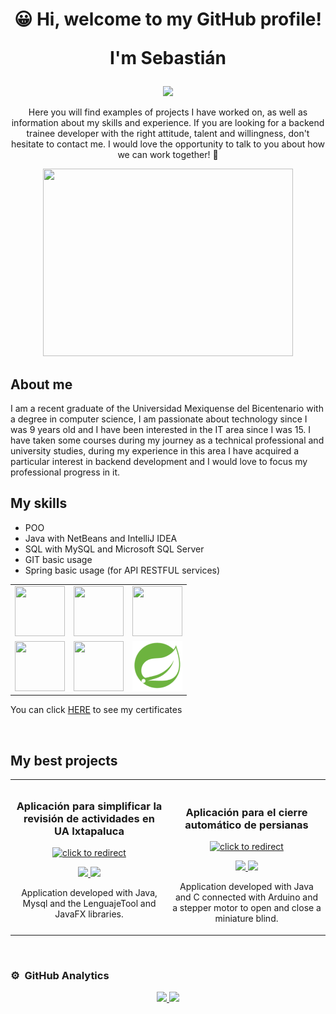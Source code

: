 <div align="center">
<h1>&#128512 Hi, welcome to my GitHub profile! <p>I'm Sebastián</p></h1>
<img width="40px" src="https://raw.githubusercontent.com/iampavangandhi/iampavangandhi/master/gifs/Hi.gif"> 
<p>Here you will find examples of projects I have worked on, as well as information about my skills and experience. If you are looking for a backend trainee developer with the right attitude, talent and willingness, don't hesitate to contact me. I would love the opportunity to talk to you about how we can work together! &#128188</p>


<img src="https://cdn.sanity.io/images/ordgikwe/production/a830c5182852e35bcd0dc07b90122f07ecd15f48-700x525.gif?w=700&h=525&auto=format" width="400" height="300"/>
</div>

## About me

<p>I am a recent graduate of the Universidad Mexiquense del Bicentenario with a degree in computer science, I am passionate about technology since I was 9 years old and I have been interested in the IT area since I was 15. I have taken some courses during my journey as a technical professional and university studies, during my experience in this area I have acquired a particular interest in backend development and I would love to focus my professional progress in it.</p>

## My skills

- POO
- Java with NetBeans and IntelliJ IDEA
- SQL with MySQL and Microsoft SQL Server
- GIT basic usage
- Spring basic usage (for API RESTFUL services)

<table border="0">
    <tr>
        <td><img src="https://chuidiang.org/images/9/9a/JAVA.png" width="80" height="80"/></td>
        <td><img src="https://cdn-icons-png.flaticon.com/512/4492/4492311.png" width="80" height="80"/></td>
        <td><img src="https://git-scm.com/images/logos/downloads/Git-Icon-1788C.png" width="80" height="80"/></td>
    </tr>
    <tr>
        <td><img src="https://upload.wikimedia.org/wikipedia/commons/thumb/9/9c/IntelliJ_IDEA_Icon.svg/800px-IntelliJ_IDEA_Icon.svg.png" width="80" height="80"/></td>
        <td><img src="https://maven.apache.org/images/maven-logo-white-on-black.png" width="80" height="80"/></td>
        <td><img src="https://raw.githubusercontent.com/github/explore/8ab0be27a8c97992e4930e630e2d68ba8d819183/topics/spring/spring.png" width="80" height="80"/></td>
    </tr>
</table>

<p>You can click <a href="https://mega.nz/folder/cz5HnLYQ#oWe8Qg9C9G-ieaY5RMzBlw">HERE</a> to see my certificates</p>
<br>

## My best projects
<table>
<tr>
<td width="50%">
<h3 align="center">Aplicación para simplificar la revisión de actividades en UA Ixtapaluca</h3>
<div align="center">
<a href="https://github.com/SebastianGonzalez216/AppUdemex" target="_blank"><img src="appudemex.png" width="400" height="300" alt="click to redirect"></a>
<p>
<a href="https://github.com/SebastianGonzalez216/AppUdemex" target="_blank">
<img src="https://img.shields.io/badge/CODE-ff9?style=for-the-badge&logo=github&logoColor=black">
</a>
<a href="https://www.youtube.com/watch?v=ni_N4FWahhI&ab_channel=Sebasti%C3%A1nMart%C3%ADnGonz%C3%A1lezEscalera" target="_blank">
<img src="https://img.shields.io/badge/-Youtube-green?style=for-the-badge&color=fbfc40">
</a>
</p>
<p>Application developed with Java, Mysql and the LenguajeTool and JavaFX libraries.</p>
</div>
                                                                                      
</td>

<td width="50%">
               <br>
<h3 align="center">Aplicación para el cierre automático de persianas</h3>
<div align="center">                                       
<a href="https://github.com/SebastianGonzalez216/AutomaticBlinds" target="_blank"><img src="persiana.png" width="400" height="300" alt="click to redirect"></a>
<br>
<p>
<a href="https://github.com/SebastianGonzalez216/AutomaticBlinds" target="_blank">
<img src="https://img.shields.io/badge/CODE-80ffaa?style=for-the-badge&logo=github&logoColor=black">
</a>
<a href="https://www.youtube.com/watch?v=oem5PcgoukY&ab_channel=Sebasti%C3%A1nMart%C3%ADnGonz%C3%A1lezEscalera" target="_blank">
<img src="https://img.shields.io/badge/-Youtube-green?style=for-the-badge&color=3fFD7f">
</a>
</p>
</p>Application developed with Java and C connected with Arduino and a stepper motor to open and close a miniature blind.</p>
</div>                                                             
</table>                                                                                 
</div>
<br>

### ⚙️ &nbsp;GitHub Analytics

<p align="center">
<a href="https://github.com/SebastianGonzalez216">
  <img height="180em" src="https://github-readme-stats-eight-theta.vercel.app/api?username=SebastianGonzalez216&show_icons=true&theme=algolia&include_all_commits=true&count_private=true"/>
  <img height="180em" src="https://github-readme-stats-eight-theta.vercel.app/api/top-langs/?username=SebastianGonzalez216&layout=compact&langs_count=8&theme=algolia"/>
</a>
</p>
